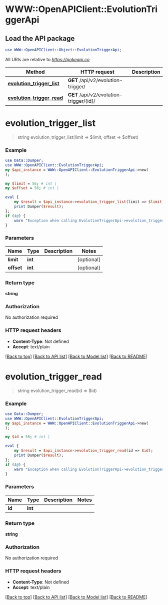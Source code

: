 # WWW::OpenAPIClient::EvolutionTriggerApi

## Load the API package
```perl
use WWW::OpenAPIClient::Object::EvolutionTriggerApi;
```

All URIs are relative to *https://pokeapi.co*

Method | HTTP request | Description
------------- | ------------- | -------------
[**evolution_trigger_list**](EvolutionTriggerApi.md#evolution_trigger_list) | **GET** /api/v2/evolution-trigger/ | 
[**evolution_trigger_read**](EvolutionTriggerApi.md#evolution_trigger_read) | **GET** /api/v2/evolution-trigger/{id}/ | 


# **evolution_trigger_list**
> string evolution_trigger_list(limit => $limit, offset => $offset)



### Example
```perl
use Data::Dumper;
use WWW::OpenAPIClient::EvolutionTriggerApi;
my $api_instance = WWW::OpenAPIClient::EvolutionTriggerApi->new(
);

my $limit = 56; # int | 
my $offset = 56; # int | 

eval {
    my $result = $api_instance->evolution_trigger_list(limit => $limit, offset => $offset);
    print Dumper($result);
};
if ($@) {
    warn "Exception when calling EvolutionTriggerApi->evolution_trigger_list: $@\n";
}
```

### Parameters

Name | Type | Description  | Notes
------------- | ------------- | ------------- | -------------
 **limit** | **int**|  | [optional] 
 **offset** | **int**|  | [optional] 

### Return type

**string**

### Authorization

No authorization required

### HTTP request headers

 - **Content-Type**: Not defined
 - **Accept**: text/plain

[[Back to top]](#) [[Back to API list]](../README.md#documentation-for-api-endpoints) [[Back to Model list]](../README.md#documentation-for-models) [[Back to README]](../README.md)

# **evolution_trigger_read**
> string evolution_trigger_read(id => $id)



### Example
```perl
use Data::Dumper;
use WWW::OpenAPIClient::EvolutionTriggerApi;
my $api_instance = WWW::OpenAPIClient::EvolutionTriggerApi->new(
);

my $id = 56; # int | 

eval {
    my $result = $api_instance->evolution_trigger_read(id => $id);
    print Dumper($result);
};
if ($@) {
    warn "Exception when calling EvolutionTriggerApi->evolution_trigger_read: $@\n";
}
```

### Parameters

Name | Type | Description  | Notes
------------- | ------------- | ------------- | -------------
 **id** | **int**|  | 

### Return type

**string**

### Authorization

No authorization required

### HTTP request headers

 - **Content-Type**: Not defined
 - **Accept**: text/plain

[[Back to top]](#) [[Back to API list]](../README.md#documentation-for-api-endpoints) [[Back to Model list]](../README.md#documentation-for-models) [[Back to README]](../README.md)

